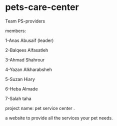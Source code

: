 # pets-care-center


Team PS-providers

members:

1-Anas Abusaif (leader)

2-Balqees Alfasatleh

3-Ahmad Shahrour

4-Yazan Alkharabsheh

5-Suzan Hiary

6-Heba Almade

7-Salah taha

project name: pet service  center .

a website to provide all the services your pet needs.